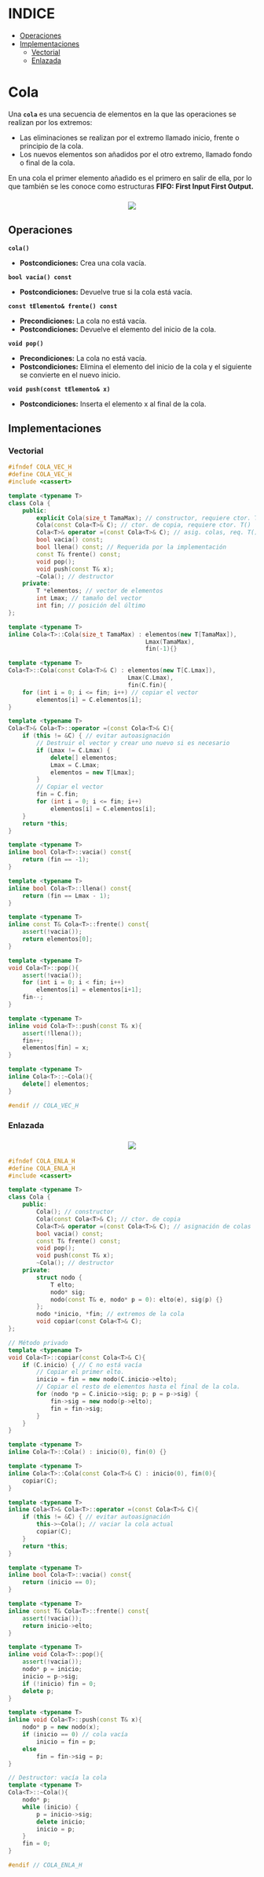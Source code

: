# INDICE

- [Operaciones](#id2)
- [Implementaciones](#id3)
    - [Vectorial](#id4)
    - [Enlazada](#id5)

<div id="id1" />

# Cola

Una **`cola`** es una secuencia de elementos en la que las operaciones se realizan por los extremos:
- Las eliminaciones se realizan por el extremo llamado inicio, frente o principio de la cola.
- Los nuevos elementos son añadidos por el otro extremo, llamado fondo o final de la cola.

En una cola el primer elemento añadido es el primero en salir de ella, por lo que también se les conoce como estructuras
**FIFO: First Input First Output.**

<h3 align="center"><img src="cola.png"/></h3>

<div id="id2" />

## Operaciones

**`cola()`**
- **Postcondiciones:** Crea una cola vacía.

**`bool vacia() const`**
- **Postcondiciones:** Devuelve true si la cola está vacía.

**`const tElemento& frente() const`**
- **Precondiciones:** La cola no está vacía.
- **Postcondiciones:** Devuelve el elemento del inicio de la cola.

**`void pop()`**
- **Precondiciones:** La cola no está vacía.
- **Postcondiciones:** Elimina el elemento del inicio de la cola y el siguiente se convierte en el nuevo inicio.

**`void push(const tElemento& x)`**
- **Postcondiciones:** Inserta el elemento x al final de la cola.

<div id="id3" />

## Implementaciones

<div id="id4" />

### Vectorial

```c++
#ifndef COLA_VEC_H
#define COLA_VEC_H
#include <cassert>

template <typename T> 
class Cola {
    public:
        explicit Cola(size_t TamaMax); // constructor, requiere ctor. T()
        Cola(const Cola<T>& C); // ctor. de copia, requiere ctor. T()
        Cola<T>& operator =(const Cola<T>& C); // asig. colas, req. T()
        bool vacia() const;
        bool llena() const; // Requerida por la implementación
        const T& frente() const;
        void pop();
        void push(const T& x);
        ~Cola(); // destructor
    private:
        T *elementos; // vector de elementos
        int Lmax; // tamaño del vector
        int fin; // posición del último
};

template <typename T>
inline Cola<T>::Cola(size_t TamaMax) : elementos(new T[TamaMax]),
                                       Lmax(TamaMax),
                                       fin(-1){}

template <typename T>
Cola<T>::Cola(const Cola<T>& C) : elementos(new T[C.Lmax]),
                                  Lmax(C.Lmax),
                                  fin(C.fin){
    for (int i = 0; i <= fin; i++) // copiar el vector
        elementos[i] = C.elementos[i];
}

template <typename T>
Cola<T>& Cola<T>::operator =(const Cola<T>& C){
    if (this != &C) { // evitar autoasignación
        // Destruir el vector y crear uno nuevo si es necesario
        if (Lmax != C.Lmax) {
            delete[] elementos;
            Lmax = C.Lmax;
            elementos = new T[Lmax];
        }
        // Copiar el vector
        fin = C.fin;
        for (int i = 0; i <= fin; i++)
            elementos[i] = C.elementos[i];
    }
    return *this;
}

template <typename T>
inline bool Cola<T>::vacia() const{
    return (fin == -1);
}

template <typename T>
inline bool Cola<T>::llena() const{
    return (fin == Lmax - 1);
}

template <typename T>
inline const T& Cola<T>::frente() const{
    assert(!vacia());
    return elementos[0];
}

template <typename T>
void Cola<T>::pop(){
    assert(!vacia());
    for (int i = 0; i < fin; i++)
        elementos[i] = elementos[i+1];
    fin--;
}

template <typename T>
inline void Cola<T>::push(const T& x){
    assert(!llena());
    fin++;
    elementos[fin] = x;
}

template <typename T>
inline Cola<T>::~Cola(){
    delete[] elementos;
}

#endif // COLA_VEC_H
```

<div id="id5" />

### Enlazada

<h3 align="center"><img src="cola_enlazada.png"/></h3>

```c++
#ifndef COLA_ENLA_H
#define COLA_ENLA_H
#include <cassert>

template <typename T> 
class Cola {
    public:
        Cola(); // constructor
        Cola(const Cola<T>& C); // ctor. de copia
        Cola<T>& operator =(const Cola<T>& C); // asignación de colas
        bool vacia() const;
        const T& frente() const;
        void pop();
        void push(const T& x);
        ~Cola(); // destructor
    private:
        struct nodo {
            T elto;
            nodo* sig;
            nodo(const T& e, nodo* p = 0): elto(e), sig(p) {}
        };
        nodo *inicio, *fin; // extremos de la cola
        void copiar(const Cola<T>& C);
};

// Método privado
template <typename T>
void Cola<T>::copiar(const Cola<T>& C){
    if (C.inicio) { // C no está vacía
        // Copiar el primer elto.
        inicio = fin = new nodo(C.inicio->elto);
        // Copiar el resto de elementos hasta el final de la cola.
        for (nodo *p = C.inicio->sig; p; p = p->sig) {
            fin->sig = new nodo(p->elto);
            fin = fin->sig;
        }
    }
}

template <typename T>
inline Cola<T>::Cola() : inicio(0), fin(0) {}

template <typename T>
inline Cola<T>::Cola(const Cola<T>& C) : inicio(0), fin(0){
    copiar(C);
}

template <typename T>
inline Cola<T>& Cola<T>::operator =(const Cola<T>& C){
    if (this != &C) { // evitar autoasignación
        this->~Cola(); // vaciar la cola actual
        copiar(C);
    }
    return *this;
}

template <typename T>
inline bool Cola<T>::vacia() const{
    return (inicio == 0);
}

template <typename T>
inline const T& Cola<T>::frente() const{
    assert(!vacia());
    return inicio->elto;
}

template <typename T>
inline void Cola<T>::pop(){
    assert(!vacia());
    nodo* p = inicio;
    inicio = p->sig;
    if (!inicio) fin = 0;
    delete p;
}

template <typename T>
inline void Cola<T>::push(const T& x){
    nodo* p = new nodo(x);
    if (inicio == 0) // cola vacía
        inicio = fin = p;
    else
        fin = fin->sig = p;
}

// Destructor: vacía la cola
template <typename T>
Cola<T>::~Cola(){
    nodo* p;
    while (inicio) {
        p = inicio->sig;
        delete inicio;
        inicio = p;
    }
    fin = 0;
}

#endif // COLA_ENLA_H
```
